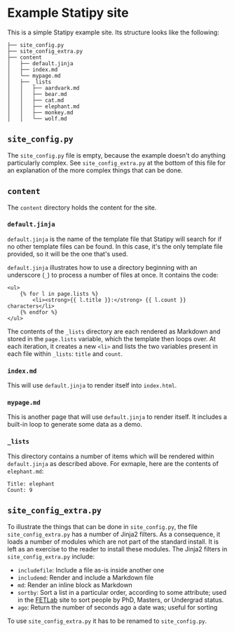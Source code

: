 # Example Statipy site

This is a simple Statipy example site. Its structure looks like the
following:

```
├── site_config.py
├── site_config_extra.py
├── content
│   ├── default.jinja
│   ├── index.md
│   └── mypage.md
│   ├── _lists
│   │   ├── aardvark.md
│   │   ├── bear.md
│   │   ├── cat.md
│   │   ├── elephant.md
│   │   ├── monkey.md
│   │   └── wolf.md
```

## `site_config.py`

The `site_config.py` file is empty, because the example doesn't do
anything particularly complex. See `site_config_extra.py` at the
bottom of this file for an explanation of the more complex things that
can be done.

## `content`

The `content` directory holds the content for the site.

### `default.jinja`

`default.jinja` is the name of the template file that Statipy will
search for if no other template files can be found. In this case, it's
the only template file provided, so it will be the one that's used.

`default.jinja` illustrates how to use a directory beginning with an
underscore (`_`) to process a number of files at once. It contains the
code:

```
<ul>
	{% for l in page.lists %}
		<li><strong>{{ l.title }}:</strong> {{ l.count }} characters</li>
	{% endfor %}
</ul>
```

The contents of the `_lists` directory are each rendered as Markdown
and stored in the `page.lists` variable, which the template then loops
over. At each iteration, it creates a new `<li>` and lists the two
variables present in each file within `_lists`: `title` and `count`.

###  `index.md`

This will use `default.jinja` to render itself into `index.html`.

###  `mypage.md`

This is another page that will use `default.jinja` to render itself.
It includes a built-in loop to generate some data as a demo.

###  `_lists`

This directory contains a number of items which will be rendered
within `default.jinja` as described above. For exmaple, here are the
contents of `elephant.md`:

```
Title: elephant
Count: 9
```

## `site_config_extra.py`

To illustrate the things that can be done in `site_config.py`, the
file `site_config_extra.py` has a number of Jinja2 filters. As a
consequence, it loads a number of modules which are not part of the
standard install. It is left as an exercise to the reader to install
these modules. The Jinja2 filters in `site_config_extra.py` include:

- `includefile`: Include a file as-is inside another one
- `includemd`: Render and include a Markdown file
- `md`: Render an inline block as Markdown
- `sortby`: Sort a list in a particular order, according to some
	attribute; used in the [FETLab](http://fetlab.rit.edu) site to sort
	people by PhD, Masters, or Undergrad status.
- `ago`: Return the number of seconds ago a date was; useful for
	sorting

To use `site_config_extra.py` it has to be renamed to
`site_config.py`.
